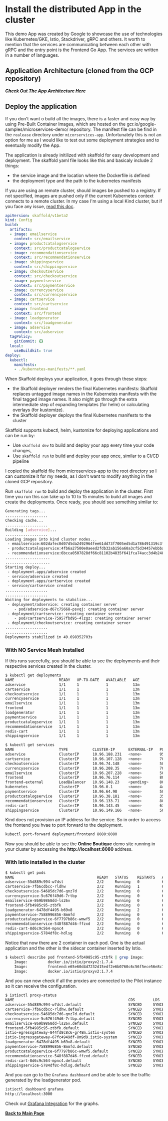 # Install the distributed App in the cluster

This demo App was created by Google to showcase the use of technologies like Kubernetes/GKE, Istio, Stackdriver, gRPC and others. It worth to mention that the services are communicating between each other with gRPC and the entry point is the Frontend Go App. The services are written in a number of languages.

## Application Architecture (cloned from the GCP repository)

***<a href="https://github.com/GoogleCloudPlatform/microservices-demo#service-architecture" target="_blank">Check Out The App Architecture Here</a>***

## Deploy the application

If you don't want o build all the images, there is a faster and easy way by using Pre-Built Container Images, which are hosted on the gcr.io/google-samples/microservices-demo/ repository. The manifest file can be find in the `realease` directory under `micorservices-app`. Unfortunately this is not an option for me as I would like to test out some deployment strategies and to eventually modify the App.

The application is already initilized with skaffold for easy development and deployment.
The skaffold yaml file looks like this and basicaly include 2 things:

* the service image and the location where the Dockerfile is defined
* the deployment type and the path to the kubernetes manifests

If you are using an remote cluster, should images be pushed to a registry. If not specified, images are pushed only if the current Kubernetes context connects to a remote cluster. In my case I'm using a local Kind cluster, but if you face any issue, [read this doc](https://skaffold.dev/docs/environment/local-cluster/).

```yaml
apiVersion: skaffold/v1beta2
kind: Config
build:
  artifacts:
  - image: emailservice
    context: src/emailservice
  - image: productcatalogservice
    context: src/productcatalogservice
  - image: recommendationservice
    context: src/recommendationservice
  - image: shippingservice
    context: src/shippingservice
  - image: checkoutservice
    context: src/checkoutservice
  - image: paymentservice
    context: src/paymentservice
  - image: currencyservice
    context: src/currencyservice
  - image: cartservice
    context: src/cartservice
  - image: frontend
    context: src/frontend
  - image: loadgenerator
    context: src/loadgenerator
  - image: adservice
    context: src/adservice
  tagPolicy:
    gitCommit: {}
  local:
    useBuildkit: true
deploy:
  kubectl:
    manifests:
    - ./kubernetes-manifests/**.yaml
```

When Skaffold deploys your application, it goes through these steps:

* the Skaffold deployer renders the final Kubernetes manifests: Skaffold replaces untagged image names in the Kubernetes manifests with the final tagged image names. It also might go through the extra intermediate step of expanding templates (for helm) or calculating overlays (for kustomize).
* the Skaffold deployer deploys the final Kubernetes manifests to the cluster

Skaffold supports kubectl, helm, kustomize for deploying applications and can be run by:

* Use `skaffold dev` to build and deploy your app every time your code changes,
* Use `skaffold run` to build and deploy your app once, similar to a CI/CD pipeline

I copied the skaffold file from microservices-app to the root directory so I can customize it for my needs, as I don't want to modify anything in the cloned GCP repository.

Run `skaffold run` to build and deploy the application in the cluster. First time you run this can take up to 10 to 15 minutes to build all images and create the deployments. Once ready, you should see something similar to:

```bash
Generating tags...
...................
Checking cache...
...................
Building [adservice]...
...................
Loading images into kind cluster nodes...
 - emailservice:602dafec0d07d5da2492964fee61dd73f7005ed5d1a786491319c3fd583a0319 -> Loaded
 - productcatalogservice:4fb6a27500e0aeed2fdb32ab156a60a3cf5d34457ebbbac7b26e98f7eef03177 -> Loaded
 - recommendationservice:6bcca0507828df66c81102b4835f641fca74acc3d4b248aca92fee9f167225bc -> Loaded
....................
....................
Starting deploy...
 - deployment.apps/adservice created
 - service/adservice created
 - deployment.apps/cartservice created
 - service/cartservice created
...................
...................
Waiting for deployments to stabilize...
 - deployment/adservice: creating container server
    - pod/adservice-d67c75668-psvqj: creating container server
 - deployment/cartservice: creating container server
    - pod/cartservice-75957fbd95-4lzgz: creating container server
 - deployment/checkoutservice: creating container server
...................
...................
Deployments stabilized in 49.698352703s
```

### With NO Service Mesh Installed

If this runs succefully, you should be able to see the deployments and their respective services created in the cluster.

```bash
$ kubectl get deployments
NAME                    READY   UP-TO-DATE   AVAILABLE   AGE
adservice               1/1     1            1           13m
cartservice             1/1     1            1           13m
checkoutservice         1/1     1            1           13m
currencyservice         1/1     1            1           13m
emailservice            1/1     1            1           13m
frontend                1/1     1            1           13m
loadgenerator           1/1     1            1           13m
paymentservice          1/1     1            1           13m
productcatalogservice   1/1     1            1           13m
recommendationservice   1/1     1            1           13m
redis-cart              1/1     1            1           13m
shippingservice         1/1     1            1           13m

$ kubectl get services
NAME                    TYPE           CLUSTER-IP      EXTERNAL-IP   PORT(S)        AGE
adservice               ClusterIP      10.96.188.231   <none>        9555/TCP       13m
cartservice             ClusterIP      10.96.107.128   <none>        7070/TCP       13m
checkoutservice         ClusterIP      10.96.74.148    <none>        5050/TCP       13m
currencyservice         ClusterIP      10.96.208.35    <none>        7000/TCP       13m
emailservice            ClusterIP      10.96.207.228   <none>        5000/TCP       13m
frontend                ClusterIP      10.96.76.114    <none>        80/TCP         13m
frontend-external       LoadBalancer   10.96.148.23    <pending>     80:31665/TCP   13m
kubernetes              ClusterIP      10.96.0.1       <none>        443/TCP        5h56m
paymentservice          ClusterIP      10.96.64.98     <none>        50051/TCP      13m
productcatalogservice   ClusterIP      10.96.38.181    <none>        3550/TCP       13m
recommendationservice   ClusterIP      10.96.133.71    <none>        8080/TCP       13m
redis-cart              ClusterIP      10.96.143.45    <none>        6379/TCP       13m
shippingservice         ClusterIP      10.96.149.166   <none>        50051/TCP      13m
```

Kind does not provision an IP address for the service. So in order to access the frontend you hvae to port forward to the deployment.

```bash
kubectl port-forward deployment/frontend 8080:8080
```

Now you should be able to see the **Online Boutique** demo site running in your cluster by accessing the **http://localhost:8080** address.

### With Istio installed in the cluster

```bash
$ kubectl get pods
NAME                                     READY   STATUS    RESTARTS   AGE
adservice-55d889c994-w7dst               2/2     Running   0          69s
cartservice-7fb6cdbcc-rldhw              2/2     Running   1          69s
checkoutservice-54685dc7d6-gnz7d         2/2     Running   0          69s
currencyservice-5c676f49d6-7rtbp         2/2     Running   0          69s
emailservice-869b9868dd-ls26v            2/2     Running   0          69s
frontend-5fb4985c95-ztbfk                2/2     Running   0          69s
loadgenerator-6478df4495-b69v8           2/2     Running   2          68s
paymentservice-7588996856-8mmfd          2/2     Running   0          68s
productcatalogservice-6f7797b86c-wmwf5   2/2     Running   0          68s
recommendationservice-548f887d46-ffzxd   2/2     Running   0          68s
redis-cart-8d6c9c564-mpnc4               2/2     Running   0          68s
shippingservice-5784df8c-hdlsg           2/2     Running   0          68s
```

Notice that now there are 2 container in each pod. One is the actual application and the other is the sidecar container inserted by Istio.

```bash
$ kubectl describe pod frontend-5fb4985c95-ztbfk | grep Image:
    Image:         docker.io/istio/proxyv2:1.7.4
    Image:         frontend:e65e60d4d7232d15edf2e6b0760c6c56f5ece56e8c1084864de91bac86b3ffb1
    Image:         docker.io/istio/proxyv2:1.7.4

```

And you can now check if all the proxies are connected to the Pilot instance so it can receive the configuration.

```bash
$ istioctl proxy-status
NAME                                                   CDS        LDS        EDS        RDS          ISTIOD                     VERSION
adservice-55d889c994-w7dst.default                     SYNCED     SYNCED     SYNCED     SYNCED       istiod-766d57484-c9l5q     1.7.4
cartservice-7fb6cdbcc-rldhw.default                    SYNCED     SYNCED     SYNCED     SYNCED       istiod-766d57484-c9l5q     1.7.4
checkoutservice-54685dc7d6-gnz7d.default               SYNCED     SYNCED     SYNCED     SYNCED       istiod-766d57484-c9l5q     1.7.4
currencyservice-5c676f49d6-7rtbp.default               SYNCED     SYNCED     SYNCED     SYNCED       istiod-766d57484-c9l5q     1.7.4
emailservice-869b9868dd-ls26v.default                  SYNCED     SYNCED     SYNCED     SYNCED       istiod-766d57484-c9l5q     1.7.4
frontend-5fb4985c95-ztbfk.default                      SYNCED     SYNCED     SYNCED     SYNCED       istiod-766d57484-c9l5q     1.7.4
istio-egressgateway-844fd8c8c6-gr48m.istio-system      SYNCED     SYNCED     SYNCED     NOT SENT     istiod-766d57484-c9l5q     1.7.4
istio-ingressgateway-67fc4949df-8m9d9.istio-system     SYNCED     SYNCED     SYNCED     NOT SENT     istiod-766d57484-c9l5q     1.7.4
loadgenerator-6478df4495-b69v8.default                 SYNCED     SYNCED     SYNCED     SYNCED       istiod-766d57484-c9l5q     1.7.4
paymentservice-7588996856-8mmfd.default                SYNCED     SYNCED     SYNCED     SYNCED       istiod-766d57484-c9l5q     1.7.4
productcatalogservice-6f7797b86c-wmwf5.default         SYNCED     SYNCED     SYNCED     SYNCED       istiod-766d57484-c9l5q     1.7.4
recommendationservice-548f887d46-ffzxd.default         SYNCED     SYNCED     SYNCED     SYNCED       istiod-766d57484-c9l5q     1.7.4
redis-cart-8d6c9c564-mpnc4.default                     SYNCED     SYNCED     SYNCED     SYNCED       istiod-766d57484-c9l5q     1.7.4
shippingservice-5784df8c-hdlsg.default                 SYNCED     SYNCED     SYNCED     SYNCED       istiod-766d57484-c9l5q     1.7.4
```

And you can go to the `Grafana dashboard` and be able to see the traffic generated by the loadgenerator pod.

```bash
istioctl dashboard grafana
http://localhost:3000
```

Check out [Grafana Integration](./sm_Istio/Integrations.md#grafana-integration) for the graphs.

**[Back to Main Page](../README.md)**
